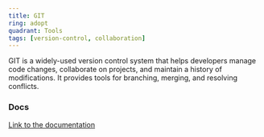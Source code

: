 ```yaml
---
title: GIT
ring: adopt
quadrant: Tools
tags: [version-control, collaboration]
---
```


GIT is a widely-used version control system that helps developers manage code changes, collaborate on projects, and maintain a history of modifications. It provides tools for branching, merging, and resolving conflicts.

### Docs

[Link to the documentation](https://git-scm.com/doc)
